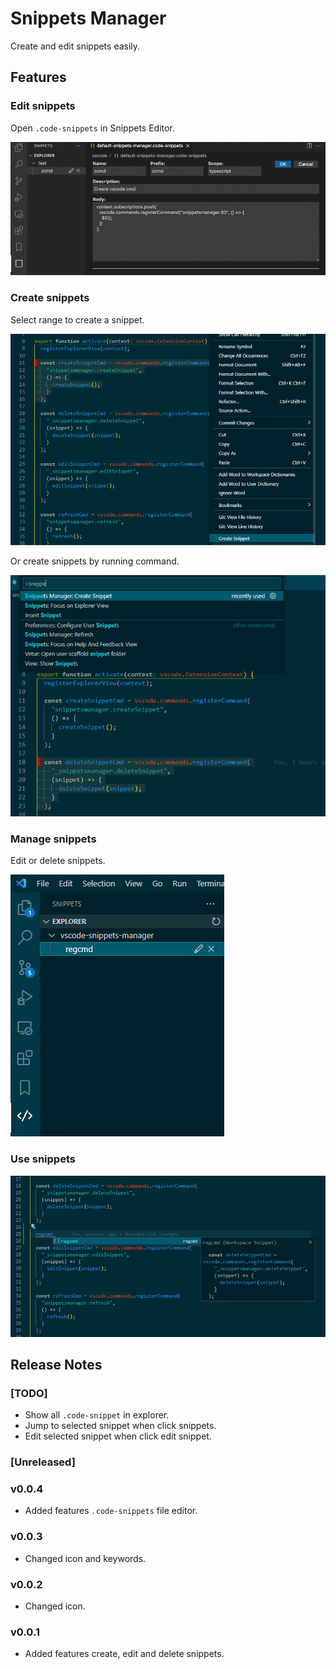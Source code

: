 # Snippets Manager

Create and edit snippets easily.

## Features

### Edit snippets

Open `.code-snippets` in Snippets Editor.

![feature edit](images/edit.png)

### Create snippets

Select range to create a snippet.

![feature create](images/create1.png)

Or create snippets by running command.

![feature create](images/create2.png)

### Manage snippets

Edit or delete snippets.

![feature create](images/manager.png)

### Use snippets

![usage](images/usage.png)

## Release Notes

### [TODO]

- Show all `.code-snippet` in explorer.
- Jump to selected snippet when click snippets.
- Edit selected snippet when click edit snippet.

### [Unreleased]

### v0.0.4

- Added features `.code-snippets` file editor.

### v0.0.3

- Changed icon and keywords.

### v0.0.2

- Changed icon.

### v0.0.1

- Added features create, edit and delete snippets.
